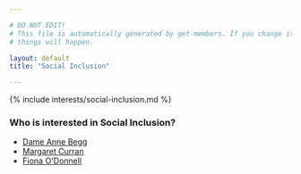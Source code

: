 ```yaml
---

# DO NOT EDIT!
# This file is automatically generated by get-members. If you change it, bad
# things will happen.

layout: default
title: "Social Inclusion"

---
```


{% include interests/social-inclusion.md %}

### Who is interested in Social Inclusion?


* [Dame  Anne Begg](/members/dame-anne-begg.html)
* [Margaret Curran](/members/margaret-curran.html)
* [Fiona O'Donnell](/members/fiona-odonnell.html)
